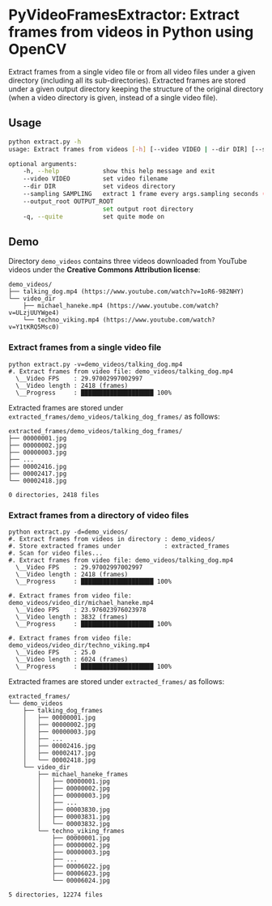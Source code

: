 # PyVideoFramesExtractor: Extract frames from videos in Python using OpenCV

Extract frames from a single video file or from all video files under a given directory (including all its sub-directories). Extracted frames are stored under a given output directory keeping the structure of the original directory (when a video directory is given, instead of a single video file).

## Usage

~~~bash
python extract.py -h
usage: Extract frames from videos [-h] [--video VIDEO | --dir DIR] [--sampling SAMPLING]                                       [--output_root OUTPUT_ROOT] [-q]

optional arguments:
    -h, --help            show this help message and exit
    --video VIDEO         set video filename
    --dir DIR             set videos directory
    --sampling SAMPLING   extract 1 frame every args.sampling seconds (default: extract all                           frames)
    --output_root OUTPUT_ROOT
                          set output root directory
    -q, --quite           set quite mode on
~~~



## Demo

Directory `demo_videos` contains three videos downloaded from YouTube videos under the **Creative Commons Attribution license**:

~~~
demo_videos/
├── talking_dog.mp4 (https://www.youtube.com/watch?v=1oR6-982NHY)
└── video_dir
    ├── michael_haneke.mp4 (https://www.youtube.com/watch?v=ULzjUUYWge4)
    └── techno_viking.mp4 (https://www.youtube.com/watch?v=Y1tKRQ5Msc0)
~~~



### Extract frames from a single video file

~~~
python extract.py -v=demo_videos/talking_dog.mp4
#. Extract frames from video file: demo_videos/talking_dog.mp4
  \__Video FPS    : 29.97002997002997
  \__Video length : 2418 (frames)
  \__Progress     : ████████████████████ 100% 

~~~

Extracted frames are stored under `extracted_frames/demo_videos/talking_dog_frames/` as follows:

~~~
extracted_frames/demo_videos/talking_dog_frames/
├── 00000001.jpg
├── 00000002.jpg
├── 00000003.jpg
├── ...
├── 00002416.jpg
├── 00002417.jpg
└── 00002418.jpg

0 directories, 2418 files
~~~



### Extract frames from a directory of video files

~~~
python extract.py -d=demo_videos/
#. Extract frames from videos in directory : demo_videos/
#. Store extracted frames under            : extracted_frames
#. Scan for video files...
#. Extract frames from video file: demo_videos/talking_dog.mp4
  \__Video FPS    : 29.97002997002997
  \__Video length : 2418 (frames)
  \__Progress     : ████████████████████ 100% 

#. Extract frames from video file: demo_videos/video_dir/michael_haneke.mp4
  \__Video FPS    : 23.976023976023978
  \__Video length : 3832 (frames)
  \__Progress     : ████████████████████ 100% 

#. Extract frames from video file: demo_videos/video_dir/techno_viking.mp4
  \__Video FPS    : 25.0
  \__Video length : 6024 (frames)
  \__Progress     : ████████████████████ 100%
~~~

Extracted frames are stored under `extracted_frames/` as follows:

~~~
extracted_frames/
└── demo_videos
    ├── talking_dog_frames
    │   ├── 00000001.jpg
    │   ├── 00000002.jpg
    │   ├── 00000003.jpg
    │   ├── ...
    │   ├── 00002416.jpg
    │   ├── 00002417.jpg
    │   └── 00002418.jpg
    └── video_dir
        ├── michael_haneke_frames
        │   ├── 00000001.jpg
        │   ├── 00000002.jpg
        │   ├── 00000003.jpg
        │   ├── ...
        │   ├── 00003830.jpg
        │   ├── 00003831.jpg
        │   └── 00003832.jpg
        └── techno_viking_frames
            ├── 00000001.jpg
            ├── 00000002.jpg
            ├── 00000003.jpg
            ├── ...
            ├── 00006022.jpg
            ├── 00006023.jpg
            └── 00006024.jpg

5 directories, 12274 files
~~~

